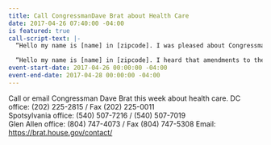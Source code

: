 ```yaml
---
title: Call CongressmanDave Brat about Health Care
date: 2017-04-26 07:40:00 -04:00
is featured: true
call-script-text: |-
  “Hello my name is [name] in [zipcode]. I was pleased about Congressman Brat's opposition to the AHCA and would like to urge him to oppose any new healthcare law that would take away insurance and/or raise premiums for Americans.”

  “Hello my name is [name] in [zipcode]. I heard that amendments to the AHCA are in the works. Please let Congressman Brat know that he should work on fixing the ACA, not repealing it.”
event-start-date: 2017-04-26 00:00:00 -04:00
event-end-date: 2017-04-28 00:00:00 -04:00
---
```


Call or email Congressman Dave Brat this week about health care. 
DC office: (202) 225-2815 / Fax (202) 225-0011   	
Spotsylvania office: (540) 507-7216 / (540) 507-7019  
Glen Allen office: (804) 747-4073 / Fax (804) 747-5308
Email: <a href="https://brat.house.gov/contact/" target="_blank">https://brat.house.gov/contact/</a>
